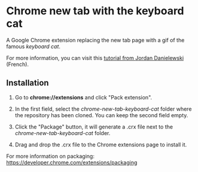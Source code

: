 # Chrome new tab with the keyboard cat

A Google Chrome extension replacing the new tab page with a gif of the famous *keyboard cat*.

For more information, you can visit this [tutorial from Jordan Danielewski](https://notes.jordandanielewski.com/creer-une-extension-chrome-qui-remplace-la-page-de-nouvel-onglet/) (French).

## Installation

1) Go to **chrome://extensions** and click "Pack extension".

2) In the first field, select the *chrome-new-tab-keyboard-cat* folder where the repository has been cloned. You can keep the second field empty.

3) Click the "Package" button, it will generate a .crx file next to the *chrome-new-tab-keyboard-cat* folder.

4) Drag and drop the .crx file to the Chrome extensions page to install it.

For more information on packaging: https://developer.chrome.com/extensions/packaging
